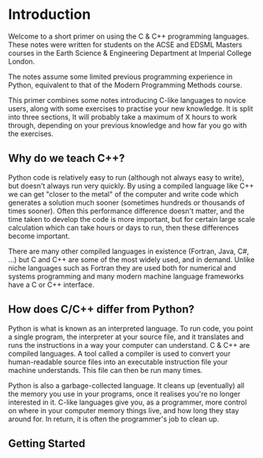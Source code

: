 # Introduction

Welcome to a short primer on using the C & C++ programming languages. These notes were written for students on the ACSE and EDSML Masters courses in the Earth Science & Engineering Department at Imperial College London.

The notes assume some limited previous programming experience in Python, equivalent to that of the Modern Programming Methods course.

This primer combines some notes introducing C-like languages to novice users, along with some exercises to practise your new knowledge. It is split into three sections,  It will probably take a maximum of X hours to work through, depending on your previous knowledge and how far you go with the exercises.

## Why do we teach C++?

Python code is relatively easy to run (although not always easy to write), but doesn't always run very quickly. By using a compiled language like C++ we can get "closer to the metal" of the computer and write code which generates a solution much sooner (sometimes hundreds or thousands of times sooner). Often this performance difference doesn't matter, and the time taken to develop the code is more important, but for certain large scale calculation which can take hours or days to run, then these differences become important.

There are many other compiled languages in existence (Fortran, Java, C#, ...) but C and C++ are some of the most widely used, and in demand. Unlike niche languages such as Fortran they are used both for numerical and systems programming and many modern machine language frameworks have a C or C++ interface.

## How does C/C++ differ from Python?

Python is what is known as an interpreted language. To run code, you point a single program, the interpreter at your source file, and it translates and runs the instructions in a way your computer can understand. C & C++ are compiled languages. A tool called a compiler is used to convert your human-readable source files into an executable instruction file your machine understands. This file can then be run many times.

Python is also a garbage-collected language. It cleans up (eventually) all the memory you use in your programs, once it realises you're no longer interested in it. C-like languages give you, as a programmer, more control on where in your computer memory things live, and how long they stay around for. In return, it is often the programmer's job to clean up.

## Getting Started

